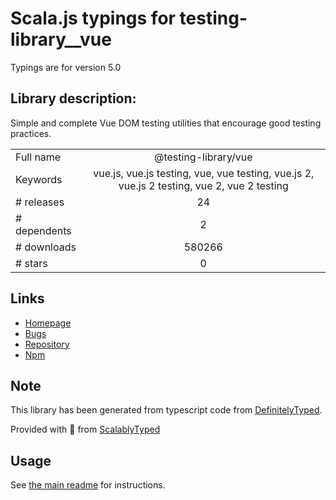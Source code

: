 
# Scala.js typings for testing-library__vue

Typings are for version 5.0

## Library description:
Simple and complete Vue DOM testing utilities that encourage good testing practices.

|                    |                 |
| ------------------ | :-------------: |
| Full name          | @testing-library/vue |
| Keywords           | vue.js, vue.js testing, vue, vue testing, vue.js 2, vue.js 2 testing, vue 2, vue 2 testing |
| # releases         | 24 |
| # dependents       | 2 |
| # downloads        | 580266 |
| # stars            | 0 |

## Links
- [Homepage](https://github.com/testing-library/vue-testing-library#readme)
- [Bugs](https://github.com/testing-library/vue-testing-library/issues)
- [Repository](https://github.com/testing-library/vue-testing-library)
- [Npm](https://www.npmjs.com/package/%40testing-library%2Fvue)
    


## Note
This library has been generated from typescript code from [DefinitelyTyped](https://definitelytyped.org).

Provided with :purple_heart: from [ScalablyTyped](https://github.com/oyvindberg/ScalablyTyped)

## Usage
See [the main readme](../../readme.md) for instructions.


